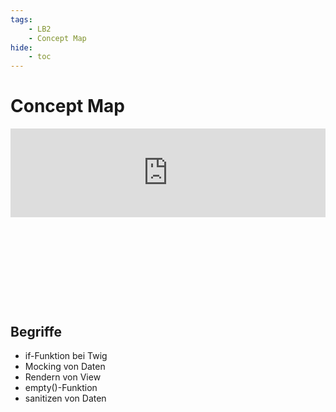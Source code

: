 ```yaml
---
tags:
    - LB2
    - Concept Map
hide:
    - toc
---
```


# Concept Map

<div>
  <div style="position:relative;padding-top:56.25%;">
    <iframe src="https://www.plantuml.com/plantuml/svg/lLNDQkH64BxhAGeRiskmHd4sXyI4i1x_n84rCTd1WLsMq1gLf8fQtQAwjKCcv4rot6V8QMxpOgbkQOGzPY4GitCPgLG_NttrTVLhvnNxljM99wyH3YwiMMBduLPr1ubho7IALGkvMZOLszuKIwijWsTbd7n2uvFa1SonOYfBJ5w-VrzxtxcpBClNlYHJMcwLfsPMaQ_xV4OsqyYci-nBgyccNv_ojw---ohjwYwxkxdB5YkgiajqL9diaCeKjKEG_-lUD9wiWHm9WjE73yUW7BoaylY_bSrFVojiq-ygPbVSwAEBLqVdtt1lAZJP0fqdKsM7A-LISZvjxR8H0zoE_n-b_ANoQ7QrHuVZv-hx9-Eyqbe2hNJlnPHgLQ21Nz0K4XuHt1EkTW1ui3y7WFE-h5GkDDmi5dVfNHWxUkJii4AVok3JpZeFs7R-ZsaOEnZH-XmWhaFLbUKckrUQYe48SCgGfpMQfnEOFXqFEbmJrd6QYR4UGMFfmPP0PGBos_wT8tUytGHh3aW6hZIsQ3me2LeZLHvMo85oPxMEGRVRZNDYeBP5XWgt_vIbGG_2YRovPQrj-3x6dK4C-lD8QeBd7k7eh_26fg1IdXDvW80j6H3crdlR1eoZc4Buf3WIoWlfynwvL3MZEOdwBx25Wd2WucIeAE-H7YGZNt_EVyV6mxgNPkNeOeNv1F447BMz9kHTixDzL4nL7OaR1HOhp97QIOaZInCA81EHtYnktwGB4OGMwu0CfHCijvjguAo8XBkESLc7idCCJoPE3IfirRBsinXuAVckMA0RSh0YbbXb32W3eVI59ZJxBSu-psyKwMTaWF0EAS1fq4VP80lt8unVG-NrR3uRkUS72GJrS2WLayfra2ZoAd3azw5COfmq6xE_7TuUJbkEekH7ycWYOrV6byXcr7zlfC9sOvpmDEOOTL2ebdm0sGR1ACw754riy1fhZGogBpsZVypK2tZNEoNwDlNsawbmmAjSNBInmlywsM_cfzaS1IyZvSBOiEp6BJuUc9raqYjJ1RYY5mPP2M6-8WBdKUkHx45Z5xR0VOO3TwPaLOsyV9cbEDMScXaDarJV8eiiJg1lXr59Ku1SAnsUfGyE1XTKOnvDvKVkkuwGXuqMhZgOpOQXJAj_iYJJTHHC4m_3SjwpJH9yR7ygX5WpJN-0NPepEDXkfkDpa4n0HZSgd_hikKmmnKzlFnKUmirR168U-duVdIUaqVqyZqX1vRKIDoq13vlPH_enN2A4772-bhnzg_y5" frameborder="0" allowfullscreen allowtransparency="true"
      style="position:absolute;top:0;left:0;width:100%;height:50%;background-color: transparent; "></iframe>
  </div>
</div>

## Begriffe

-   if-Funktion bei Twig
-   Mocking von Daten
-   Rendern von View
-   empty()-Funktion
-   sanitizen von Daten
